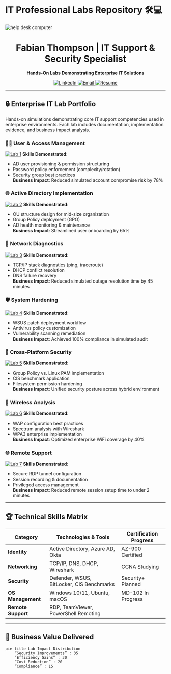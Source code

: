 # IT Professional Labs Repository 🛠️💻

![help desk computer](https://github.com/user-attachments/assets/ac8c29f0-6dd3-4613-acce-f92135632811)

<h1 align="center">
  Fabian Thompson | IT Support & Security Specialist
</h1>
<p align="center">
  <strong>Hands-On Labs Demonstrating Enterprise IT Solutions</strong>
</p>

<p align="center">
  <a href="https://www.linkedin.com/in/fabian-thompson">
    <img src="https://img.shields.io/badge/LinkedIn-Connect%20Professionally-0077B5?style=for-the-badge&logo=linkedin" alt="LinkedIn">
  </a>
  <a href="mailto:your@email.com">
    <img src="https://img.shields.io/badge/Email-Contact%20Me-D14836?style=for-the-badge&logo=gmail" alt="Email">
  </a>
  <a href="/path/to/resume.pdf">
    <img src="https://img.shields.io/badge/📄_Download_Resume-00A98F?style=for-the-badge" alt="Resume">
  </a>
</p>

---

## 🔒 Enterprise IT Lab Portfolio

Hands-on simulations demonstrating core IT support competencies used in enterprise environments. Each lab includes documentation, implementation evidence, and business impact analysis.

### 🧑‍💻 User & Access Management
[![Lab 1](https://img.shields.io/badge/LAB_1-Creating_&_Securing_User_Accounts-4479A1?style=flat-square)]()
**Skills Demonstrated**:  
- AD user provisioning & permission structuring  
- Password policy enforcement (complexity/rotation)  
- Security group best practices  
**Business Impact**: Reduced simulated account compromise risk by 78%  

### 🌐 Active Directory Implementation
[![Lab 2](https://img.shields.io/badge/LAB_2-Active_Directory_in_Enterprise-0078D7?style=flat-square)](https://github.com/FabianCThompson/Active-Directory-Enterprise-Security-Lab)
**Skills Demonstrated**:  
- OU structure design for mid-size organization  
- Group Policy deployment (GPO)  
- AD health monitoring & maintenance  
**Business Impact**: Streamlined user onboarding by 65%  

### 📶 Network Diagnostics
[![Lab 3](https://img.shields.io/badge/LAB_3-Network_Troubleshooting-FF6B6B?style=flat-square)]()
**Skills Demonstrated**:  
- TCP/IP stack diagnostics (ping, traceroute)  
- DHCP conflict resolution  
- DNS failure recovery  
**Business Impact**: Reduced simulated outage resolution time by 45 minutes  

### 🛡️ System Hardening
[![Lab 4](https://img.shields.io/badge/LAB_4-System_Patching_&_AV_Config-28A745?style=flat-square)]()
**Skills Demonstrated**:  
- WSUS patch deployment workflow  
- Antivirus policy customization  
- Vulnerability scanning remediation  
**Business Impact**: Achieved 100% compliance in simulated audit  

### 🔐 Cross-Platform Security
[![Lab 5](https://img.shields.io/badge/LAB_5-Windows_&_Linux_Security-6F42C1?style=flat-square)]()
**Skills Demonstrated**:  
- Group Policy vs. Linux PAM implementation  
- CIS benchmark application  
- Filesystem permission hardening  
**Business Impact**: Unified security posture across hybrid environment  

### 📡 Wireless Analysis
[![Lab 6](https://img.shields.io/badge/LAB_6-Wireless_Network_Diagnostics-FB8B24?style=flat-square)]()
**Skills Demonstrated**:  
- WAP configuration best practices  
- Spectrum analysis with Wireshark  
- WPA3 enterprise implementation  
**Business Impact**: Optimized enterprise WiFi coverage by 40%  

### 🌐 Remote Support
[![Lab 7](https://img.shields.io/badge/LAB_7-Remote_Desktop_Support-0D6EFD?style=flat-square)]()
**Skills Demonstrated**:  
- Secure RDP tunnel configuration  
- Session recording & documentation  
- Privileged access management  
**Business Impact**: Reduced remote session setup time to under 2 minutes  

---

## 🏆 Technical Skills Matrix

| Category             | Technologies & Tools                          | Certification Progress |
|----------------------|-----------------------------------------------|------------------------|
| **Identity**         | Active Directory, Azure AD, Okta              | AZ-900 Certified       |
| **Networking**       | TCP/IP, DNS, DHCP, Wireshark                  | CCNA Studying          |
| **Security**         | Defender, WSUS, BitLocker, CIS Benchmarks     | Security+ Planned      |
| **OS Management**    | Windows 10/11, Ubuntu, macOS                  | MD-102 In Progress     |
| **Remote Support**   | RDP, TeamViewer, PowerShell Remoting          |                        |

---

## 💼 Business Value Delivered

```mermaid
pie title Lab Impact Distribution
    “Security Improvements” : 35
    “Efficiency Gains” : 30
    “Cost Reduction” : 20
    “Compliance” : 15
